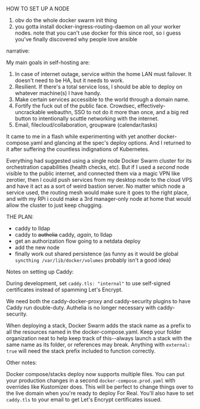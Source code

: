 HOW TO SET UP A NODE

1. obv do the whole docker swarm init thing
2. you gotta install docker-ingress-routing-daemon on all your worker nodes. note that you can't use docker for this since root, so i guess you've finally discovered why people love ansible 

narrative:

My main goals in self-hosting are:
1. In case of internet outage, service within the home LAN must failover. It doesn't need to be HA, but it needs to work.
2. Resilient. If there's a total service loss, I should be able to deploy on whatever machine(s) I have handy.
3. Make certain services accessible to the world through a domain name.
4. Fortify the fuck out of the public face. Crowdsec, effectively-uncrackable webauthn, SSO to not do it more than once, and a big red button to intentionally scuttle networking with the internet.
5. Email, filecloud/collaboration, groupware (calendar/tasks)

It came to me in a flash while experimenting with yet another docker-compose.yaml and glancing at the spec's deploy options.  And I returned to it after suffering the countless indignations of Kubernetes.

Everything had suggested using a single node Docker Swarm cluster for its orchestration capabilities (health checks, etc). But if I used a *second* node visible to the public internet, and connected them via a magic VPN like zerotier, then I could push services from my desktop node to the cloud VPS and have it act as a sort of weird bastion server. No matter which node a service used, the routing mesh would make sure it goes to the right place, and with my RPi i could make a 3rd manager-only node at home that would allow the cluster to just keep chugging.

THE PLAN:
- caddy to lldap
- caddy to ~~authelia~~ caddy, *again*, to lldap
- get an authorization flow going to a netdata deploy
- add the new node
- finally work out shared persistence (as funny as it would be global `syncthing /var/lib/docker/volumes` probably isn't a good idea)

Notes on setting up Caddy:

During development, set `caddy.tls: "internal"` to use self-signed certificates instead of spamming Let's Encrypt.

We need both the caddy-docker-proxy and caddy-security plugins to have Caddy run double-duty. Authelia is no longer necessary with caddy-security. 

When deploying a stack, Docker Swarm adds the stack name as a prefix to all the resources named in the docker-compose.yaml. Keep your folder organization neat to help keep track of this--always launch a stack with the same name as its folder, or references may break. Anything with `external: true` will need the stack prefix included to function correctly.

Other notes:

Docker compose/stacks deploy now supports multiple files. You can put your production changes in a second `docker-compose.prod.yaml` with overrides like Kustomizer does. This will be perfect to change things over to the live domain when you're ready to deploy For Real. You'll also have to set `caddy.tls` to your email to get Let's Encrypt certificates issued.